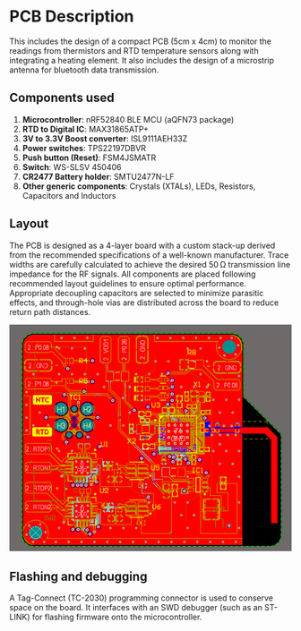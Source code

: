 # PCB Description
This includes the design of a compact PCB (5cm x 4cm) to monitor the readings from thermistors and RTD temperature sensors along with integrating a heating element.
It also includes the design of a microstrip antenna for bluetooth data transmission.

## Components used
1. **Microcontroller**: nRF52840 BLE MCU (aQFN73 package)
2. **RTD to Digital IC**: MAX31865ATP+
3. **3V to 3.3V Boost converter**: ISL9111AEH33Z
4. **Power switches**: TPS22197DBVR
5. **Push button (Reset)**: FSM4JSMATR
6. **Switch**: WS-SLSV 450406
7. **CR2477 Battery holder**: SMTU2477N-LF
8. **Other generic components**: Crystals (XTALs), LEDs, Resistors, Capacitors and Inductors

## Layout
The PCB is designed as a 4-layer board with a custom stack-up derived from the recommended specifications of a well-known manufacturer. 
Trace widths are carefully calculated to achieve the desired 50 Ω transmission line impedance for the RF signals. 
All components are placed following recommended layout guidelines to ensure optimal performance. 
Appropriate decoupling capacitors are selected to minimize parasitic effects, and through-hole vias are distributed across the board to reduce return path distances.

![Layout](layout.png)

## Flashing and debugging
A Tag-Connect (TC-2030) programming connector is used to conserve space on the board. It interfaces with an SWD debugger (such as an ST-LINK) for flashing firmware onto the microcontroller.
